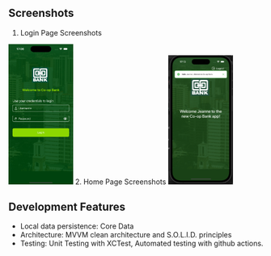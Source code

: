 ## Screenshots
1. Login Page Screenshots
<img src="Screenshots/Login.png" width="128"/> 
2. Home Page Screenshots
<img src="Screenshots/Home.png" width="128"/>

## Development Features
- Local data persistence: Core Data
- Architecture: MVVM clean architecture and S.O.L.I.D. principles
- Testing: Unit Testing with XCTest, Automated testing with github actions.
